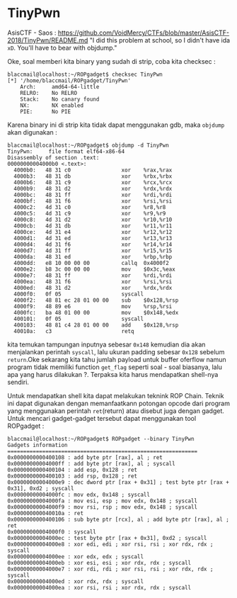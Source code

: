 # TinyPwn
AsisCTF - Saos : https://github.com/VoidMercy/CTFs/blob/master/AsisCTF-2018/TinyPwn/README.md
"I did this problem at school, so I didn't have ida ```xD```. You'll have to bear with objdump."

Oke, soal memberi kita binary yang sudah di strip, coba kita checksec :
```
blaccmail@localhost:~/ROPgadget$ checksec TinyPwn 
[*] '/home/blaccmail/ROPgadget/TinyPwn'
    Arch:     amd64-64-little
    RELRO:    No RELRO
    Stack:    No canary found
    NX:       NX enabled
    PIE:      No PIE
```

Karena binary ini di strip kita tidak dapat menggunakan gdb, maka ```objdump```  akan digunakan :
```
blaccmail@localhost:~/ROPgadget$ objdump -d TinyPwn 
TinyPwn:     file format elf64-x86-64
Disassembly of section .text:
00000000004000b0 <.text>:
  4000b0:	48 31 c0             	xor    %rax,%rax
  4000b3:	48 31 db             	xor    %rbx,%rbx
  4000b6:	48 31 c9             	xor    %rcx,%rcx
  4000b9:	48 31 d2             	xor    %rdx,%rdx
  4000bc:	48 31 ff             	xor    %rdi,%rdi
  4000bf:	48 31 f6             	xor    %rsi,%rsi
  4000c2:	4d 31 c0             	xor    %r8,%r8
  4000c5:	4d 31 c9             	xor    %r9,%r9
  4000c8:	4d 31 d2             	xor    %r10,%r10
  4000cb:	4d 31 db             	xor    %r11,%r11
  4000ce:	4d 31 e4             	xor    %r12,%r12
  4000d1:	4d 31 ed             	xor    %r13,%r13
  4000d4:	4d 31 f6             	xor    %r14,%r14
  4000d7:	4d 31 ff             	xor    %r15,%r15
  4000da:	48 31 ed             	xor    %rbp,%rbp
  4000dd:	e8 10 00 00 00       	callq  0x4000f2
  4000e2:	b8 3c 00 00 00       	mov    $0x3c,%eax
  4000e7:	48 31 ff             	xor    %rdi,%rdi
  4000ea:	48 31 f6             	xor    %rsi,%rsi
  4000ed:	48 31 d2             	xor    %rdx,%rdx
  4000f0:	0f 05                	syscall 
  4000f2:	48 81 ec 28 01 00 00 	sub    $0x128,%rsp
  4000f9:	48 89 e6             	mov    %rsp,%rsi
  4000fc:	ba 48 01 00 00       	mov    $0x148,%edx
  400101:	0f 05                	syscall 
  400103:	48 81 c4 28 01 00 00 	add    $0x128,%rsp
  40010a:	c3                   	retq  
```
kita temukan tampungan inputnya sebesar ```0x148``` kemudian dia akan menjalankan perintah ```syscall```, lalu ukuran padding sebesar ```0x128``` sebelum ```return```.Oke sekarang kita tahu jumlah payload untuk buffer oferflow namun program tidak memiliki function ```get_flag``` seperti soal - soal biasanya, lalu apa yang harus dilakukan ?. Terpaksa kita harus mendapatkan shell-nya sendiri.

Untuk mendapatkan shell kita dapat melakukan teknink ROP Chain. Teknik ini dapat digunakan dengan memanfaatkann potongan opcode dari program yang menggunakan perintah ```ret```(return) atau disebut juga dengan gadget. Untuk mencari gadget-gadget tersebut dapat menggunakan tool ROPgadget :
```
blaccmail@localhost:~/ROPgadget$ ROPgadget --binary TinyPwn
Gadgets information
============================================================
0x0000000000400108 : add byte ptr [rax], al ; ret
0x00000000004000ff : add byte ptr [rax], al ; syscall
0x0000000000400104 : add esp, 0x128 ; ret
0x0000000000400103 : add rsp, 0x128 ; ret
0x00000000004000e9 : dec dword ptr [rax + 0x31] ; test byte ptr [rax + 0x31], 0xd2 ; syscall
0x00000000004000fc : mov edx, 0x148 ; syscall
0x00000000004000fa : mov esi, esp ; mov edx, 0x148 ; syscall
0x00000000004000f9 : mov rsi, rsp ; mov edx, 0x148 ; syscall
0x000000000040010a : ret
0x0000000000400106 : sub byte ptr [rcx], al ; add byte ptr [rax], al ; ret
0x00000000004000f0 : syscall
0x00000000004000ec : test byte ptr [rax + 0x31], 0xd2 ; syscall
0x00000000004000e8 : xor edi, edi ; xor rsi, rsi ; xor rdx, rdx ; syscall
0x00000000004000ee : xor edx, edx ; syscall
0x00000000004000eb : xor esi, esi ; xor rdx, rdx ; syscall
0x00000000004000e7 : xor rdi, rdi ; xor rsi, rsi ; xor rdx, rdx ; syscall
0x00000000004000ed : xor rdx, rdx ; syscall
0x00000000004000ea : xor rsi, rsi ; xor rdx, rdx ; syscall
```

